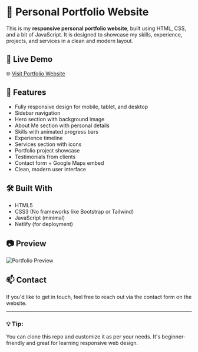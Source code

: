 # 💼 Personal Portfolio Website

This is my **responsive personal portfolio website**, built using HTML, CSS, and a bit of JavaScript. It is designed to showcase my skills, experience, projects, and services in a clean and modern layout.

## 🔗 Live Demo

🌐 [Visit Portfolio Website](https://remarkable-kulfi-13fdad.netlify.app/)

## 📌 Features

- Fully responsive design for mobile, tablet, and desktop
- Sidebar navigation
- Hero section with background image
- About Me section with personal details
- Skills with animated progress bars
- Experience timeline
- Services section with icons
- Portfolio project showcase
- Testimonials from clients
- Contact form + Google Maps embed
- Clean, modern user interface

## 🛠️ Built With

- HTML5
- CSS3 (No frameworks like Bootstrap or Tailwind)
- JavaScript (minimal)
- Netlify (for deployment)

## 📷 Preview

![Portfolio Preview](https://i.ibb.co/bPvK4nM/profile.jpg)

## 📫 Contact

If you'd like to get in touch, feel free to reach out via the contact form on the website.

---

### 💡 Tip:
You can clone this repo and customize it as per your needs. It's beginner-friendly and great for learning responsive web design.
